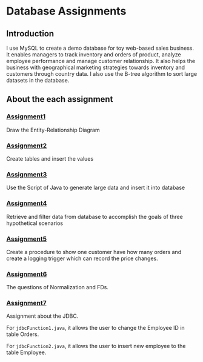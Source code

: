 # Database Assignments
## Introduction

I use MySQL to create a demo database for toy web-based sales business. It enables managers to track inventory and orders of product, analyze employee performance and manage customer relationship. It also helps the business with geographical marketing strategies towards inventory and customers through country data. I also use the B-tree algorithm to sort large datasets in the database. 



## About the each assignment

### [Assignment1](Assignment1)
Draw the Entity-Relationship Diagram
### [Assignment2](Assignment2)
Create tables and insert the values
### [Assignment3](Assignment3)
Use the Script of Java to generate large data and insert it into database
### [Assignment4](Assignment4)
Retrieve and filter data from database to accomplish the goals of three hypothetical scenarios 
### [Assignment5](Assignment5)
Create a procedure to show one customer have how many orders and create a logging trigger which can record the price changes.
### [Assignment6](Assignment6)
The questions of Normalization and FDs.
### [Assignment7](Assignment7)
Assignment about the JDBC.

For `jdbcFunction1.java`, it allows the user to change the Employee ID in table Orders.

For `jdbcFunction2.java`, it allows the user to insert new employee to the table Employee.
